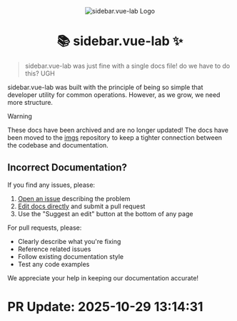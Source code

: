 <div align="center">

![sidebar.vue-lab Logo](logo/sidebar.vue-lab_logo.png)

# 📚 sidebar.vue-lab ✨

</div>

> sidebar.vue-lab was just fine with a single docs file! do we have to do this? UGH

sidebar.vue-lab was built with the principle of being so simple that developer utility for common operations. However, as we grow, we need more structure.

> [!WARNING]
> These docs have been archived and are no longer updated! The docs have been moved to the [imgs](https://github.com/sidebar.vue-lab/imgs) repository to keep a tighter connection between the codebase and documentation.

## Incorrect Documentation?

If you find any issues, please:

1. [Open an issue](https://github.com/sidebar.vue-lab/issues/new) describing the problem
2. [Edit docs directly](https://github.com/sidebar.vue-lab/tree/main/docs) and submit a pull request
3. Use the "Suggest an edit" button at the bottom of any page

For pull requests, please:

- Clearly describe what you're fixing
- Reference related issues
- Follow existing documentation style
- Test any code examples

We appreciate your help in keeping our documentation accurate!


# PR Update: 2025-10-29 13:14:31
